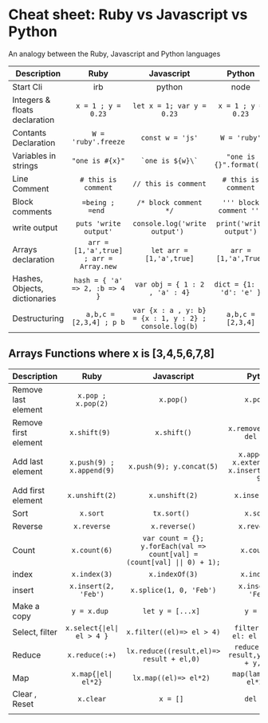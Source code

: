 # Cheat sheet: Ruby vs Javascript vs Python
An analogy between the Ruby, Javascript and Python languages


| Description   |Ruby           | Javascript     |Python |
| ------------- |:--------------:| :-----:|:--------:|
| Start Cli| irb | python | node |
| Integers & floats declaration    |``` x = 1 ; y = 0.23 ```|``` let x = 1; var y = 0.23 ```|```x = 1 ; y = 0.23```|
| Contants Declaration     |``` W = 'ruby'.freeze ```|``` const w = 'js' ```|``` W = 'ruby' ```|
| Variables in strings     |``` "one is #{x}" ```|``` `one is ${w}\` ```|``` "one is {}".format(x) ```|
| Line Comment            |``` # this is comment ```|``` // this is comment ```|``` # this is comment ```| 
| Block comments |```=being ;  =end ```|``` /* block comment */ ```|``` ''' block comment ''' ```|
| write output |``` puts 'write output' ```|```console.log('write output') ```|```print('write output')```|
| Arrays declaration     |``` arr = [1,'a',true] ; arr = Array.new ```|```let arr = [1,'a',true]```|``` arr = [1,'a',True] ```|
| Hashes, Objects, dictionaries |```hash = { 'a' => 2, :b => 4 }```|```var obj = { 1 : 2 , 'a' : 4}```|```dict = {1: 2, 'd': 'e' }```|
| Destructuring |``` a,b,c = [2,3,4] ; p b```|``` var {x : a , y: b} = {x : 1, y : 2} ; console.log(b) ```|```a,b,c = [2,3,4]```|



## Arrays Functions where x is [3,4,5,6,7,8]
| Description   |Ruby           | Javascript     |Python |
| ------------- |:--------------:| :-----:|:--------:|
| Remove last element|```x.pop ; x.pop(2)```|```x.pop()```|```x.pop() ```|
| Remove first element|```x.shift(9) ```|```x.shift()```|``` x.remove(x[0]) ; del x[0] ```|
| Add last element|```x.push(9) ; x.append(9)```|```x.push(9); y.concat(5)```|``` x.append(9); x.extend([9]); x.insert(len(x), 9)```|
| Add first element|```x.unshift(2)```|```x.unshift(2)```|``` x.insert(0,2) ```|
| Sort |```x.sort```|```tx.sort() ```|```x.sort()```|
| Reverse|```x.reverse```|```x.reverse()```|```x.reverse()```| 
| Count|```x.count(6)```|```var count = {};``` <br/> ```y.forEach(val => count[val] = (count[val] \|\| 0) + 1);```|```x.count(6)```| 
|index|```x.index(3)```|```x.indexOf(3)```|```x.index(3)```|
|insert|```x.insert(2, 'Feb')```|```x.splice(1, 0, 'Feb')```|```x.insert(2, 'Feb')```|
| Make a copy|```y = x.dup ```|```let y = [...x] ```|``` y = x[:] ```|
| Select, filter |```x.select{\|el\| el > 4 }```|```x.filter((el)=> el > 4)```|```filter(lambda el: el > 4, x)```|
| Reduce |```x.reduce(:+)```|```lx.reduce((result,el)=> result + el,0) ```|```reduce(lambda result,y: result + y, x) ```|
| Map |```x.map{\|el\| el*2}```|```lx.map((el)=> el*2) ```|```map(lambda el: el*2,x)```|
| Clear , Reset |```x.clear```|```x = [] ```|```del x[:]```|
|<template>|``` ```|``` ```|``` ```|
